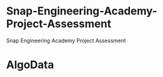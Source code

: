 # Snap-Engineering-Academy-Project-Assessment
Snap Engineering Academy Project Assessment
# AlgoData
